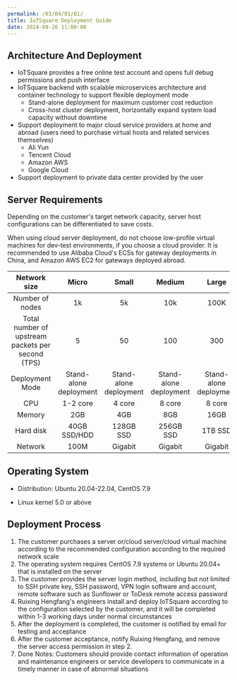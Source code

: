 ```yaml
---
permalink: /03/04/01/01/
title: IoTSquare Deployment Guide
date: 2024-09-26 11:00:00
---
```


## Architecture And Deployment

- IoTSquare provides a free online test account and opens full debug permissions and push interface
- IoTSquare backend with scalable microservices architecture and container technology to support flexible deployment mode
  - Stand-alone deployment for maximum customer cost reduction
  - Cross-host cluster deployment, horizontally expand system load capacity without downtime
- Support deployment to major cloud service providers at home and abroad (users need to purchase virtual hosts and related services themselves)
  - Ali Yun
  - Tencent Cloud
  - Amazon AWS
  - Google Cloud
- Support deployment to private data center provided by the user

## Server Requirements
Depending on the customer's target network capacity, server host configurations can be differentiated to save costs.

When using cloud server deployment, do not choose low-profile virtual machines for dev-test environments, if you choose a cloud provider.
It is recommended to use Alibaba Cloud's ECSs for gateway deployments in China, and Amazon AWS EC2 for gateways deployed abroad.

|                   Network size                    |         Micro          |         Small          |         Medium         |         Large          |
|:-------------------------------------------------:|:----------------------:|:----------------------:|:----------------------:|:----------------------:|
|                  Number of nodes                  |           1k           |           5k           |          10k           |          100K          |
| Total number of upstream packets per second (TPS) |           5            |           50           |          100           |          300           |
|                  Deployment Mode                  | Stand-alone deployment | Stand-alone deployment | Stand-alone deployment | Stand-alone deployment |
|                        CPU                        |        1-2 core        |         4 core         |         8 core         |         8 core         |
|                      Memory                       |          2GB           |          4GB           |          8GB           |          16GB          |
|                     Hard disk                     |      40GB SSD/HDD      |       128GB SSD        |       256GB SSD        |        1TB SSD         |
|                      Network                      |          100M          |        Gigabit         |        Gigabit         |        Gigabit         |

## Operating System

- Distribution: Ubuntu 20.04-22.04, CentOS 7.9

- Linux kernel 5.0 or above

## Deployment Process

1. The customer purchases a server or/cloud server/cloud virtual machine according to the recommended configuration according to the required network scale
2. The operating system requires CentOS 7.9 systems or Ubuntu 20.04+ that is installed on the server
2. The customer provides the server login method, including but not limited to SSH private key, SSH password, VPN login software and account, remote software such as Sunflower or ToDesk remote access password
3. Ruixing Hengfang's engineers install and deploy IoTSquare according to the configuration selected by the customer, and it will be completed within 1-3 working days under normal circumstances
5. After the deployment is completed, the customer is notified by email for testing and acceptance
6. After the customer acceptance, notify Ruixing Hengfang, and remove the server access permission in step 2.
7. Done
   Notes:
   Customers should provide contact information of operation and maintenance engineers or service developers to communicate in a timely manner in case of abnormal situations